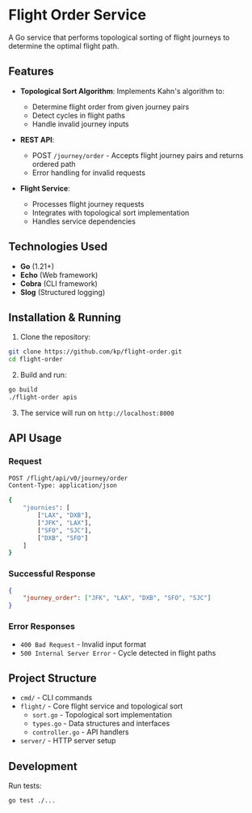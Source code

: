 # Flight Order Service

A Go service that performs topological sorting of flight journeys to determine the optimal flight path.

## Features

- **Topological Sort Algorithm**: Implements Kahn's algorithm to:
  - Determine flight order from given journey pairs
  - Detect cycles in flight paths
  - Handle invalid journey inputs

- **REST API**:
  - POST `/journey/order` - Accepts flight journey pairs and returns ordered path
  - Error handling for invalid requests

- **Flight Service**:
  - Processes flight journey requests
  - Integrates with topological sort implementation
  - Handles service dependencies

## Technologies Used

- **Go** (1.21+)
- **Echo** (Web framework)
- **Cobra** (CLI framework)
- **Slog** (Structured logging)

## Installation & Running

1. Clone the repository:
```bash
git clone https://github.com/kp/flight-order.git
cd flight-order
```

2. Build and run:
```bash
go build
./flight-order apis
```

3. The service will run on `http://localhost:8000`

## API Usage

### Request
```bash
POST /flight/api/v0/journey/order
Content-Type: application/json

{
    "journies": [
        ["LAX", "DXB"],
        ["JFK", "LAX"], 
        ["SFO", "SJC"],
        ["DXB", "SFO"]
    ]
}
```

### Successful Response
```json
{
    "journey_order": ["JFK", "LAX", "DXB", "SFO", "SJC"]
}
```

### Error Responses
- `400 Bad Request` - Invalid input format
- `500 Internal Server Error` - Cycle detected in flight paths

## Project Structure
- `cmd/` - CLI commands
- `flight/` - Core flight service and topological sort
  - `sort.go` - Topological sort implementation
  - `types.go` - Data structures and interfaces
  - `controller.go` - API handlers
- `server/` - HTTP server setup

## Development

Run tests:
```bash
go test ./...
```

